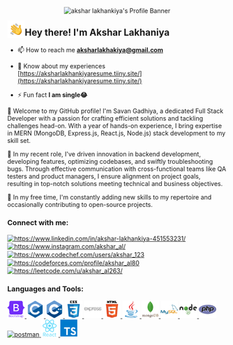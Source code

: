 

<p align="center">
<!-- <img src="assets/Profile%20Banner.gif" alt="Savan Gadhiya's Profile Banner" /> -->
    <img src="https://readme-typing-svg.herokuapp.com?font=Playball&color=14E3F7FF&size=45&center=true&vCenter=true&width=900&height=100&lines=Welcome+to+Akshar+Lakhankiya's+Github+Profile..." alt="akshar lakhankiya's Profile Banner" />
</p>


<p><img alt="Night Coding" src="./assets/Hand%20Wave.gif" width='40' align="left"/><h2>Hey there! I'm Akshar Lakhaniya</h2></p>

- 📫 How to reach me **aksharlakhakiya@gmail.com**

- 📄 Know about my experiences [https://aksharlakhankiyaresume.tiiny.site/](https://aksharlakhankiyaresume.tiiny.site/)

- ⚡ Fun fact **I am single😂**


👋 Welcome to my GitHub profile! I'm Savan Gadhiya, a dedicated Full Stack Developer with a passion for crafting efficient solutions and tackling challenges head-on. With a year of hands-on experience, I bring expertise in MERN (MongoDB, Express.js, React.js, Node.js) stack development to my skill set.

🚀 In my recent role, I've driven innovation in backend development, developing features, optimizing codebases, and swiftly troubleshooting bugs. Through effective communication with cross-functional teams like QA testers and product managers, I ensure alignment on project goals, resulting in top-notch solutions meeting technical and business objectives.

🌟 In my free time, I'm constantly adding new skills to my repertoire and occasionally contributing to open-source projects.

<h3 align="left">Connect with me:</h3>
<p align="left">
<a href="https://www.linkedin.com/in/akshar-lakhankiya-451553231/" target="blank"><img align="center" src="https://raw.githubusercontent.com/rahuldkjain/github-profile-readme-generator/master/src/images/icons/Social/linked-in-alt.svg" alt="https://www.linkedin.com/in/akshar-lakhankiya-451553231/" height="30" width="40" /></a>
<a href="https://www.instagram.com/akshar_al/" target="blank"><img align="center" src="https://raw.githubusercontent.com/rahuldkjain/github-profile-readme-generator/master/src/images/icons/Social/instagram.svg" alt="https://www.instagram.com/akshar_al/" height="30" width="40" /></a>
<a href="https://www.codechef.com/users/akshar_123" target="blank"><img align="center" src="https://cdn.jsdelivr.net/npm/simple-icons@3.1.0/icons/codechef.svg" alt="https://www.codechef.com/users/akshar_123" height="30" width="40" /></a>
<a href="https://codeforces.com/profile/akshar_AL80" target="blank"><img align="center" src="https://raw.githubusercontent.com/rahuldkjain/github-profile-readme-generator/master/src/images/icons/Social/codeforces.svg" alt="https://codeforces.com/profile/akshar_al80" height="30" width="40" /></a>
<a href="https://leetcode.com/u/Akshar_AL263/" target="blank"><img align="center" src="https://raw.githubusercontent.com/rahuldkjain/github-profile-readme-generator/master/src/images/icons/Social/leet-code.svg" alt="https://leetcode.com/u/akshar_al263/" height="30" width="40" /></a>
</p>

<h3 align="left">Languages and Tools:</h3>
<p align="left"> <a href="https://getbootstrap.com" target="_blank" rel="noreferrer"> <img src="https://raw.githubusercontent.com/devicons/devicon/master/icons/bootstrap/bootstrap-plain-wordmark.svg" alt="bootstrap" width="40" height="40"/> </a> <a href="https://www.cprogramming.com/" target="_blank" rel="noreferrer"> <img src="https://raw.githubusercontent.com/devicons/devicon/master/icons/c/c-original.svg" alt="c" width="40" height="40"/> </a> <a href="https://www.w3schools.com/cpp/" target="_blank" rel="noreferrer"> <img src="https://raw.githubusercontent.com/devicons/devicon/master/icons/cplusplus/cplusplus-original.svg" alt="cplusplus" width="40" height="40"/> </a> <a href="https://www.w3schools.com/css/" target="_blank" rel="noreferrer"> <img src="https://raw.githubusercontent.com/devicons/devicon/master/icons/css3/css3-original-wordmark.svg" alt="css3" width="40" height="40"/> </a> <a href="https://expressjs.com" target="_blank" rel="noreferrer"> <img src="https://raw.githubusercontent.com/devicons/devicon/master/icons/express/express-original-wordmark.svg" alt="express" width="40" height="40"/> </a> <a href="https://www.w3.org/html/" target="_blank" rel="noreferrer"> <img src="https://raw.githubusercontent.com/devicons/devicon/master/icons/html5/html5-original-wordmark.svg" alt="html5" width="40" height="40"/> </a> <a href="https://www.java.com" target="_blank" rel="noreferrer"> <img src="https://raw.githubusercontent.com/devicons/devicon/master/icons/java/java-original.svg" alt="java" width="40" height="40"/> </a> <a href="https://www.mongodb.com/" target="_blank" rel="noreferrer"> <img src="https://raw.githubusercontent.com/devicons/devicon/master/icons/mongodb/mongodb-original-wordmark.svg" alt="mongodb" width="40" height="40"/> </a> <a href="https://www.mysql.com/" target="_blank" rel="noreferrer"> <img src="https://raw.githubusercontent.com/devicons/devicon/master/icons/mysql/mysql-original-wordmark.svg" alt="mysql" width="40" height="40"/> </a> <a href="https://nodejs.org" target="_blank" rel="noreferrer"> <img src="https://raw.githubusercontent.com/devicons/devicon/master/icons/nodejs/nodejs-original-wordmark.svg" alt="nodejs" width="40" height="40"/> </a> <a href="https://www.php.net" target="_blank" rel="noreferrer"> <img src="https://raw.githubusercontent.com/devicons/devicon/master/icons/php/php-original.svg" alt="php" width="40" height="40"/> </a> <a href="https://postman.com" target="_blank" rel="noreferrer"> <img src="https://www.vectorlogo.zone/logos/getpostman/getpostman-icon.svg" alt="postman" width="40" height="40"/> </a> <a href="https://reactjs.org/" target="_blank" rel="noreferrer"> <img src="https://raw.githubusercontent.com/devicons/devicon/master/icons/react/react-original-wordmark.svg" alt="react" width="40" height="40"/> </a> <a href="https://www.typescriptlang.org/" target="_blank" rel="noreferrer"> <img src="https://raw.githubusercontent.com/devicons/devicon/master/icons/typescript/typescript-original.svg" alt="typescript" width="40" height="40"/> </a> </p><!--
**akshar2603/akshar2603** is a ✨ _special_ ✨ repository because its `README.md` (this file) appears on your GitHub profile.

Here are some ideas to get you started:

- 🔭 I’m currently working on ...
- 🌱 I’m currently learning ...
- 👯 I’m looking to collaborate on ...
- 🤔 I’m looking for help with ...
- 💬 Ask me about ...
- 📫 How to reach me: ...
- 😄 Pronouns: ...
- ⚡ Fun fact: ...
-->
